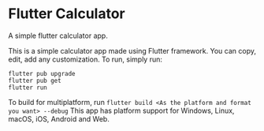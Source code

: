 # Flutter Calculator
A simple flutter calculator app.

This is a simple calculator app made using Flutter framework. You can copy, edit, add any customization. 
To run, simply run: 

    flutter pub upgrade
    flutter pub get
    flutter run

To build for multiplatform, run `flutter build <As the platform and format you want> --debug`
This app has platform support for Windows, Linux, macOS, iOS, Android and Web.
